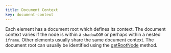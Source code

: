 ```yaml
---
title: Document Context
key: document-context
---
```


Each element has a document root which defines its context. The document context varies if the node is within a `shadowDOM` or perhaps within a nested `iframe`. Other elements usually share the same document context. The document root can usually be identified using the [getRootNode](https://dom.spec.whatwg.org/#ref-for-dom-node-getrootnode) method.